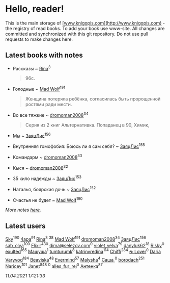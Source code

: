 # Hello, reader!
This is the main storage of [www.knigopis.com](http://www.knigopis.com) - the registry of read books.
To add your book use www-site. All changes are committed and synchronized with this git repository.
Do not use pull requests to make changes here.


## Latest books with notes
* Рассказы ~ [Rina](users/102/102857111133378678801-google)<sup>3</sup>
    > 96с.

* Голодные ~ [Mad Wolf](users/947/94738840-vkontakte)<sup>191</sup>
    > Женщина потеряла ребёнка, согласилась быть пророщенной ростями ради мести.

* Во все тяжкие ~ [dromoman2008](users/444/44461886-yandex)<sup>34</sup>
    > Серия из 2 книг
    > Альтернативка. Попаданец в 90, Химик,

* Мы ~ [ЗаяцЛис](users/112/112388384595246311466-google)<sup>156</sup>

* Внутренняя гомофобия: Боюсь ли я сам себя? ~ [ЗаяцЛис](users/112/112388384595246311466-google)<sup>155</sup>

* Командарм ~ [dromoman2008](users/444/44461886-yandex)<sup>33</sup>

* Кыся ~ [dromoman2008](users/444/44461886-yandex)<sup>32</sup>

* 35 кило надежды ~ [ЗаяцЛис](users/112/112388384595246311466-google)<sup>153</sup>

* Наталья, боярская дочь ~ [ЗаяцЛис](users/112/112388384595246311466-google)<sup>152</sup>

* Счастья не будет ~ [Mad Wolf](users/947/94738840-vkontakte)<sup>190</sup>


_More notes [here](latest_books_with_notes.md)._


## Latest users
[Sky](users/118/118049897850017649660-googleplus)<sup>190</sup> 
[4apa](users/117/117392596378069249667-google)<sup>91</sup> 
[Rina](users/102/102857111133378678801-google)<sup>3</sup> 
[](users/153/1537586159620888-facebook)<sup>38</sup> 
[Mad Wolf](users/947/94738840-vkontakte)<sup>191</sup> 
[dromoman2008](users/444/44461886-yandex)<sup>34</sup> 
[ЗаяцЛис](users/112/112388384595246311466-google)<sup>156</sup> 
[sab_olya](users/139/139338401-vkontakte)<sup>100</sup> 
[Elixir](users/115/115826717712507836033-google)<sup>430</sup> 
[dima@selezov.com](users/113/1130000028058675-yandex)<sup>0</sup> 
[violet_velva](users/116/116961712580551399099-google)<sup>79</sup> 
[danyluk62](users/374/374149854-vkontakte)<sup>18</sup> 
[Risky](users/107/107060344012113539390-google)<sup>0</sup> 
[exulted](users/100/100599204551896265722-google)<sup>165</sup> 
[Машуша](users/105/105870511513917298315-google)<sup>1</sup> 
[tumturumk](users/135/135685382-vkontakte)<sup>8</sup> 
[katrinvredina](users/233/2336755-vkontakte)<sup>114</sup> 
[Chiffi](users/105/105831994080785626680-google)<sup>284</sup> 
[☕ Lover](users/152/15251310795888048195-mailru)<sup>0</sup> 
[Daria Varyvod](users/829/829893410524253-facebook)<sup>184</sup> 
[Beaviska](users/102/10202544960024508-facebook)<sup>48</sup> 
[Evermind](users/302/302928912-vkontakte)<sup>57</sup> 
[Malysha](users/412/4129490930435358-facebook)<sup>4</sup> 
[Саша ](users/106/106329452642535622141-google)<sup>0</sup> 
[borodach](users/157/15706320-vkontakte)<sup>251</sup> 
[Naricev](users/107/107090515204537133928-google)<sup>101</sup> 
[Janet](users/108/108113656204404967440-google)<sup>848</sup> 
[](users/116/116248373007179178601-google)<sup>0</sup> 
[alles_fur_rei](users/213/213314465-vkontakte)<sup>0</sup> 
[Антенка](users/118/118158645037334943900-google)<sup>87</sup> 


_11.04.2021 17:21:33_
